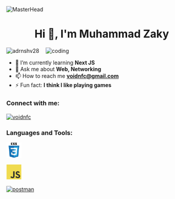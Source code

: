 ![MasterHead](https://camo.githubusercontent.com/1eb655869447b0368de3d76c6fd12b411003db4d7004fb73bd74a1ba8389e5bb/68747470733a2f2f6d65646961312e67697068792e636f6d2f686561646572732f4769744875622f77385a4a4c744a626d7570682e676966)

<h1 align="center">Hi 👋, I'm Muhammad Zaky</h1>
<img align="right" alt="coding" width="400" src="https://i.pinimg.com/originals/16/fe/7e/16fe7e7fb6eebb3087b6dc418748ee56.gif">

<p align="left"> <img src="https://komarev.com/ghpvc/?username=VoidNfcs&label=Profile%20views&color=0e75b6&style=flat" alt="adrnshv28" /> </p>

-   🌱 I’m currently learning **Next JS**
-   💬 Ask me about **Web, Networking**
-   📫 How to reach me **voidnfc@gmail.com**
-   ⚡ Fun fact: **I think I like playing games**

<h3 align="left">Connect with me:</h3>
<p align="left">
<a href="https://instagram.com/voidnfc" target="blank"><img align="center" src="https://raw.githubusercontent.com/rahuldkjain/github-profile-readme-generator/master/src/images/icons/Social/instagram.svg" alt="voidnfc" height="30" width="40" /></a>
</p>

<h3 align="left">Languages and Tools:</h3>
<p align="left">
 <div class='flex'>
  <a href="https://www.w3schools.com/css/" target="_blank" rel="noreferrer"> <img src="https://raw.githubusercontent.com/devicons/devicon/master/icons/css3/css3-original-wordmark.svg" alt="css3" width="40" height="40"/> </a>
  
  <a href="https://developer.mozilla.org/en-US/docs/Web/JavaScript" target="_blank" rel="noreferrer"> <img src="https://raw.githubusercontent.com/devicons/devicon/master/icons/javascript/javascript-original.svg" alt="javascript" width="40" height="40"/> </a>

<a href="https://postman.com" target="_blank" rel="noreferrer">
<img src="https://www.vectorlogo.zone/logos/getpostman/getpostman-icon.svg" alt="postman" width="40" height="40"/>
</a>
</div>

</p>
